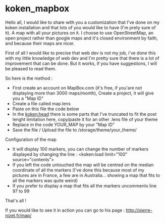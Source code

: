 koken_mapbox
============
Hello all,
I would like to share with you a customization that I've done on my koken installation and that lots of you would like to have (I'm prety sure of it).
A map with all your pictures on it.
I choose to use OpenStreetMap, an open project rather than google maps and it's closed environment by faith, and because their maps are nicer. 

First of all I would like to precise that web dev is not my job, i've done this with my little knowledge of web dev and I'm pretty sure that there is a lot of improvement that can be done. But it works, if you have suggestions, I will be pleased to read them.

So here is the method : 
- First create an account on MapBox.com (it's free, if you'are not displaying more than 3000 maps/month), Create a project, it will give you a "Map ID"
- Create a file called map.lens
- Paste on this file the code below
- In the <koken:head> there is some parts that I've truncated to fit the post lenght limitation here, copy/paste it for an other .lens file of your theme
- Replace in the code YOUR_MAP by your "Map ID"
- Save the file / Upload the file to /storage/theme/your_theme/

Configuration of the map
- It will display 100 markers, you can change the number of markers displayed by changing the line : <koken:load limit="100" source="contents">
- If you left the code untouched the map will be centred on the median coordinate of all the markers (I've done this because most of my pictures are in France, a few are in Australia... showing a map that fits to all the markers was quite weird)
- If you prefer to display a map that fits all the markers uncomments line 97 to 99

That's all !

If you would like to see it in action you can go to his page : http://pierre-nizet.fr/map/
